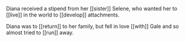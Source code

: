 Diana received a stipend from her [[sister]] Selene, who wanted her to [[live]] in the world to [[develop]] attachments.  
  
Diana was to [[return]] to her family, but fell in love [[with]] Gale and so almost tried to [[run]] away.